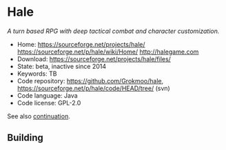 # Hale

_A turn based RPG with deep tactical combat and character customization._

- Home: https://sourceforge.net/projects/hale/ https://sourceforge.net/p/hale/wiki/Home/ http://halegame.com
- Download: https://sourceforge.net/projects/hale/files/
- State: beta, inactive since 2014
- Keywords: TB
- Code repository: https://github.com/Grokmoo/hale, https://sourceforge.net/p/hale/code/HEAD/tree/ (svn)
- Code language: Java
- Code license: GPL-2.0

See also [continuation](https://github.com/Trilarion/hale).

## Building

